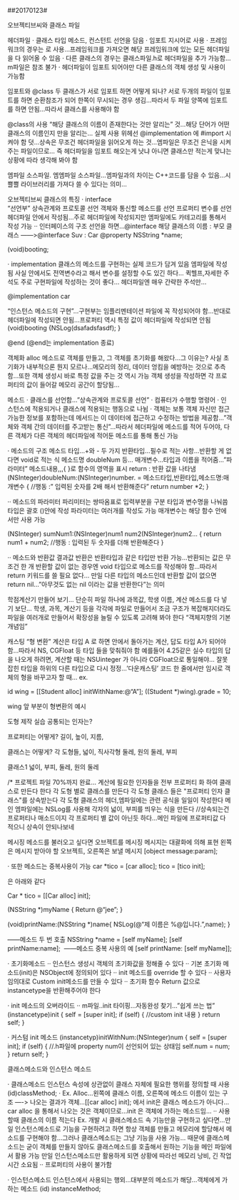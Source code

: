 ##20170123#

오브젝티브씨와 클래스 파일

헤더파일
· 클래스 타입 메소드, 컨스턴트 선언을 담음
· 임포트 지시어로 사용
· 프레임워크의 경우는 <framework>로 사용…프레임워크를 가져오면 해당 프레임워크에 있는 모든 헤더파일을 다 읽어올 수 있음
· 다른 클래스의 경우는 클래스파일.h로 헤더파일을 추가 가능함…m파일은 참조 불가
· 헤더파일이 임포트 되어야만 다른 클래스의 객체 생성 및 사용이 가능함

임포트와 @class 
두 클래스가 서로 임포트 하면 어떻게 되나?
서로 두개의 파일이 임포트를 하면 순환참조가 되어 한쪽이 무시되는 경우 생김…따라서 두 파일 양쪽에 임포트를 하면 안됨…따라서 클래스를 사용해야 함

@class의 사용
“해당 클래스의 이름이 존재한다는 것만 알리는” 것…해당 단어가 어떤 클래스의 이름인지 만을 알리는…
실제 사용 위헤선 @implementation 에 #import 시켜야 함
덧…상속은 무조건 헤더파일을 읽어오게 하는 것…엠파일은 무조건 은닉을 시켜주는 파일이므로…
즉 헤더파일을 임포트 해오는게 낫냐 아니면 클래스만 적는게 맞냐는 상황에 따라 생각해 봐야 함

엠파일
소스파일. 
엠엠파일
소스파일…엠파일과의 차이는 C++코드를 담을 수 있음…시쁠쁠 라이브러리를 가져다 쓸 수 있다는 의미…

오브젝티브씨 클래스의 특징
· interface  
“선언부”
상속관계와 프로토콜 선언
객체와 통신할 메소드를 선언
프로퍼티 변수를 선언
헤더파일 안에서 작성됨…주로 헤더파일에 작성되지만 엠파일에도 카테고리를 통해서 작성 가능
·· 인터페이스의 구조
선언을 하면…@interface 해당 클래스의 이름 : 부모 클래스
——>@interface Suv : Car
@property NSString *name;

(void)booting;

· implementation 
클래스의 메소드를 구현하는 실제 코드가 담겨 있음
엠파일에 작성됨
사실 안에서도 전역변수라고 해서 변수를 설정할 수도 있긴 하다…
퀵헬프,자세한 주석도 주로 구현파일에 작성하는 것이 좋다…
헤더파일엔 매우 간략한 주석만…

@implementation car

“인스턴스 메소드의 구현”…구현부는 임플리멘테이션 파일에 꼭 작성되어야 함…반대로 헤더파일에 작성되면 안됨…프로퍼티 역시 특정 값이 헤더파일에 작성되면 안됨
(void)booting
{NSLog(dsafadsfasdf);
}

@end    (@end는 implementation 종료)

객체화
alloc 메소드로 객체를 만들고, 그 객체를 초기화를 해왔다…그 이유는?
사실 초기화가 내부적으론 뭔지 모르나…메모리의 정리, 데이터 엉킴을 예방하는 것으로 추측함…또한 객체 생성시 바로 특정 값을 주는 것 역시 가능
객체 생성을 작성하면 각 프로퍼티의 값이 들어갈 메모리 공간이 할당됨…

메소드
· 클래스를 선언함…”상속관계와 프로토콜 선언”
· 컴퓨터가 수행할 명령어
· 인스턴스에 적용되거나 클래스에 적용되는 행동으로 나뉨
· 객체는 보통 객체 자신만 접근 가능한 정보를 포함하는데 메서드는 이 데이터에 접근하고 수정하는 방법을 제공함…”객체와 객체 간의 데이터를 주고받는 통신”…따라서 헤더파일에 메소드를 적어 두어야, 다른 객체가 다른 객체의 헤더파일에 적어둔 메소드를 통해 통신 가능

· 메소드의 구조
메소드 타입…+와 - 두 가지
반환타입…필수로 적는 사항…반환할 게 없다면 void로 적는 식
메소드명 doubleNum 등…
매개변수…타입과 이름을 적어줌…”파라미터”
메소드내용,,,{ }로 함수의 영역을 표시
return : 반환 값을 나타냄
(NSInteger)doubleNum:(NSInteger)number.     = 메소드타입,반환타입,메소드명:매개변수
{
//행동 :” 입력된 숫자를 2배 해서 반환해준다”
return number *2;
}

·· 메소드의 파라미터
파리미터는 쌍따옴표로 입력부분을 구분
타입과 변수명을 나눠씀
타입은 괄호 ()안에 작성
파라미터는 여러개를 작성도 가능 
매개변수는 해당 함수 안에서만 사용 가능

(NSInteger) sumNum1:(NSInteger)num1
                   num2(NSInteger)num2…
{
return num1 + num2;
//행동 : 입력된 두 숫자를 더해 반환해준다
}

·· 메소드와 반환값
결과값 반환은 반환타입과 같은 타입만 반환 가능…반환되는 값은 무조건 한 개
반환할 값이 없는 경우엔 void 타입으로 메소드를 작성해야 함…따라서 return 키워드를 쓸 필요 없다…
만일 다른 타입의 메소드인데 반환할 값이 없으면 return nil…”아무것도 없는 nil 이라는 값을 반환한다”는 의미

학점계산기 만들어 보기…
단순히 파일 하나에 과목값, 학생 이름, 계산 메소드를 다 넣기 보단…
학생, 과목, 계산기 등을 각각에 파일로 만들어서
조금 구조가 복잡해지더라도 파일을 여러개로 만들어서 확장성을 늘릴 수 있도록 고려해 봐야 한다
“객체지향의 기본 개념임”

캐스팅
“형 변환”
계산은 타입 A 로 하면 안에서 돌아가는 계산, 답도 타입 A가 되어야 함…따라서  NS, CGFloat 등 타입 들을 맞춰줘야 함
예를들어 4.25같은 실수 타입의 답을 나오게 하려면, 계산할 때는  NSUinteger 가 아니라  CGFloat으로 통일해야…
잘못 잡힌 타입을 하위의 다른 타입으로 다시 정정…’다운캐스팅’
코드 한 줄에서만 임시로 객체의 형을 바꾸고자 할 때…
ex.

id wing = [[Student alloc] initWithName:@“A”];
((Student *)wing).grade = 10;

wing 앞 부분이 형변환의 예시

도형 제작 실습
공통되는 인자는?

프로퍼티는 어떻게?
길이, 높이, 지름,

클래스는 어떻게?
각 도형들, 넓이, 직사각형 둘레, 원의 둘레, 부피

클래스1 넓이, 부피, 둘레, 원의 둘레

/*
 프로젝트 파일 70%까지 완료...
 계산에 필요한 인자들을 전부 프로퍼티 화 하여 클래스로 만든다 한다
 각 도형 별로 클래스를 만든다
 각 도형 클래스 들은 "프로퍼티 인자 클래스"를 상속받는다
 각 도형 클래스의 헤더,엠파일에는 관련 공식을 일일이 작성한다
 메인 엠파일에는 NSLog를 사용해 각자의 넓이, 부피를 띄우는 식을 만든다
 //상속되는건 프로퍼티나 매소드이지 각 프로퍼티 별 값이 아닌듯 하다...메인 파일에 프로퍼티값 다 적으니 상속이 안되나보네

메시징
메소드를 불러오고 싶다면 오브젝트를 메시징
메시지는 대괄화에 의해 표현
왼쪽은 메시지 받아야 할 오브젝트, 오른쪽은 보낼 메시지
[object message:param];

· 또한 메소드는 중복사용이 가능
car *tico = [car alloc];
tico = [tico init];

은 아래와 같다

Car * tico = [[Car alloc] init];

(NSString *)myName
{ Return @“jee”;
}

(void)printName:(NSString *)name{ NSLog(@“제 이름은 %@입니다.”,name); }

——메소드 두 번 호출
NSString *name = [self myName];
[self printName:name];  ——메소드 중복 사용의 예
[self printName: [self myName]];

· 초기화메소드
·· 인스턴스 생성시 객체의 초기화값을 정해줄 수 있다
·· 기본 초기화 메소드(init)은 NSObject에 정의되어 있다
·· init 메소드를 override 할 수 있다
·· 사용자 임의대로 Custom init메소드를 만들 수 있다
·· 초기화 함수 Return 값으로 instancetype을 반환해주어야 한다

· init 메소드의 오버라이드 
·· m파일..init 타이핑…자동완성 찾기…”쉽게 쓰는 법”
(instancetype)init
{
self = [super init];
if (self) {
//custom init 내용
}
return self;
}

· 커스텀 init 메소드
(instancetyp)initWithNum:(NSInteger)num
{
self = [super init];
if (self) {
//.h파일에 property num이 선언되어 있는 상태임
self.num = num;
}
return self;
}

클래스메소드와 인스턴스 메소드

· 클래스메소드
인스턴스 속성에 상관없이 클래스 자체에 필요한 행위를 정의할 때 사용
(id)classMethod;
· Ex.  Alloc…왼쪽에 클래스 이름, 오른쪽에 메소드 이름이 있는 구조 —-> 나오는 결과가 객체…[[car alloc] init]; 에서 init은 클래스 메소드가 아니다…car alloc 을 통해서 나오는 것은 객체이므로…init 은 객체에 가하는 메소드임…
·· 사용할때 클래스의 이름 적는다
Ex. 개발 시 클래스메소드 속 기능만을 구현하고 싶다면…만일 인스턴스메소드로 기능을 구현하려고 하면 항상 객체를 만들고  메모리에 할당해서 메소드를 구현해야 함…그러나 클래스메소드는 그냥 기능을 사용 가능…
때문에 클래스메소드는 굳이 객체를 만들지 않아도 클래스메소드를 호출해서 원하는 기능을 메인 파일에서 활용 가능
만일 인스턴스메소드만 활용하게 되면 상황에 따라선 메모리 낭비, 긴 작업시간 소요됨
·· 프로퍼티의 사용이 불가함

· 인스턴스메소드
인스턴스에서 사용되는 행외…대부분의 메소드가 해당…객체에게 가하는 메소드
(id) instanceMethod;


